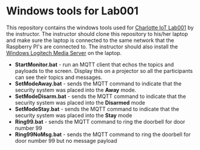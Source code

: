 # Windows tools for Lab001
This repository contains the windows tools used for [Charlotte IoT Lab001](https://github.com/CharlotteIoT/lab001-docs/blob/master/README.md) by the instructor.  The instructor should clone this repository to his/her laptop and make sure the laptop is connected to the same network that the Raspberry PI's are connected to.  The instructor should also install the [Windows Logitech Media Server](http://downloads.slimdevices.com/nightly/?ver=7.7) on the laptop.  

- **StartMonitor.bat** - run an MQTT client that echos the topics and payloads to the screen.  Display this on a projector so all the participants can see their topics and messages.
- **SetModeAway.bat** - sends the MQTT command to indicate that the security system was placed into the **Away** mode. 
- **SetModeDisarm.bat** - sends the MQTT command to indicate that the security system was placed into the **Disarmed** mode
- **SetModeStay.bat** - sends the MQTT command to indicate that the security system was placed into the **Stay** mode
- **Ring99.bat** - sends the MQTT command to ring the doorbell for door number 99
- **Ring99NoMsg.bat** - sends the MQTT command to ring the doorbell for door number 99 but no message payload



